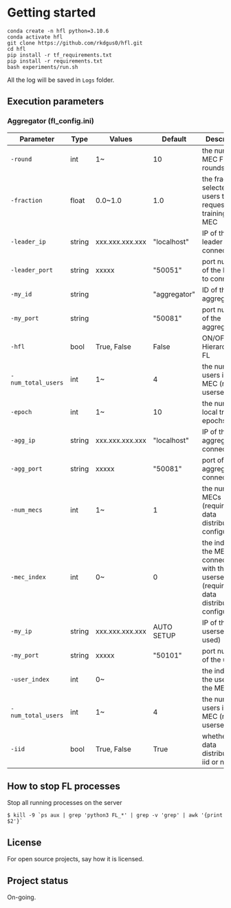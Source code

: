 # Getting started

```
conda create -n hfl python=3.10.6
conda activate hfl
git clone https://github.com/rkdgus0/hfl.git
cd hfl
pip install -r tf_requirements.txt
pip install -r requirements.txt
bash experiments/run.sh
```

All the log will be saved in ```Logs``` folder.

## Execution parameters
### Aggregator (fl_config.ini)
| Parameter          | Type   | Values          | Default      | Description                                                         |
|--------------------|--------|-----------------|--------------|---------------------------------------------------------------------|
| `-round`           | int    | 1~              | 10           | the number of MEC FL rounds                                         |
| `-fraction`        | float  | 0.0~1.0         | 1.0          | the fraction of selected users to request local training in the MEC |
| `-leader_ip`       | string | xxx.xxx.xxx.xxx | "localhost"  | IP of the leader to connect                                         |
| `-leader_port`     | string | xxxxx           | "50051"      | port number of the leader to connect                                |
| `-my_id`           | string |                 | "aggregator" | ID of the aggregator                                                |
| `-my_port`         | string |                 | "50081"      | port number of the aggregator                                       |
| `-hfl`             | bool   | True, False     | False        | ON/OFF for Hierarchical FL                                          |
| `-num_total_users` | int    | 1~              | 4            | the number users in the MEC (not userset)                           |
| `-epoch`           | int    | 1~              | 10          | the number of local training epochs                                                            |
| `-agg_ip`          | string | xxx.xxx.xxx.xxx | "localhost" | IP of the aggregator to connect                                                                |
| `-agg_port`        | string | xxxxx           | "50081"     | port of the aggregator to connect                                                              |
| `-num_mecs`        | int    | 1~              | 1           | the number of MECs (required for data distribution configuration)                              |
| `-mec_index`       | int    | 0~              | 0           | the index of the MEC connected with the userset (required for data distribution configuration) |
| `-my_ip`           | string | xxx.xxx.xxx.xxx | AUTO SETUP  | IP of the userset (not used)                                                                   |
| `-my_port`         | string | xxxxx           | "50101"     | port number of the userset                                                                     |
| `-user_index`      | int    | 0~              |             | the index of the userset in the MEC                                                            |
| `-num_total_users` | int    | 1~              | 4           | the number users in the MEC (not userset)                                                      |
| `-iid`             | bool   | True, False     | True        | whether user data distribution is iid or non-iid                                               |


## How to stop FL processes
Stop all running processes on the server 
```
$ kill -9 `ps aux | grep 'python3 FL_*' | grep -v 'grep' | awk '{print $2'}`
```

## License
For open source projects, say how it is licensed.

## Project status
On-going.
